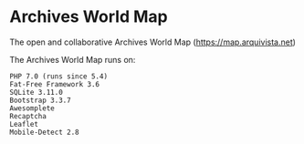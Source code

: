 # Archives World Map
The open and collaborative Archives World Map (https://map.arquivista.net)

The Archives World Map runs on:

    PHP 7.0 (runs since 5.4)
    Fat-Free Framework 3.6
    SQLite 3.11.0
    Bootstrap 3.3.7
    Awesomplete
    Recaptcha
    Leaflet
    Mobile-Detect 2.8
